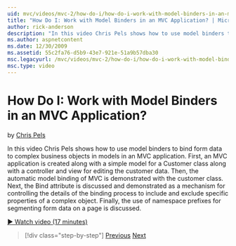 ```yaml
---
uid: mvc/videos/mvc-2/how-do-i/how-do-i-work-with-model-binders-in-an-mvc-application
title: "How Do I: Work with Model Binders in an MVC Application? | Microsoft Docs"
author: rick-anderson
description: "In this video Chris Pels shows how to use model binders to bind form data to complex business objects in models in an MVC application. First, an MVC applicat..."
ms.author: aspnetcontent
ms.date: 12/30/2009
ms.assetid: 55c2fa76-d5b9-43e7-921e-51a9b57dba30
msc.legacyurl: /mvc/videos/mvc-2/how-do-i/how-do-i-work-with-model-binders-in-an-mvc-application
msc.type: video
---
```

How Do I: Work with Model Binders in an MVC Application?
====================
by [Chris Pels](https://twitter.com/chrispels)

In this video Chris Pels shows how to use model binders to bind form data to complex business objects in models in an MVC application. First, an MVC application is created along with a simple model for a Customer class along with a controller and view for editing the customer data. Then, the automatic model binding of MVC is demonstrated with the customer class. Next, the Bind attribute is discussed and demonstrated as a mechanism for controlling the details of the binding process to include and exclude specific properties of a complex object. Finally, the use of namespace prefixes for segmenting form data on a page is discussed.

[&#9654; Watch video (17 minutes)](https://channel9.msdn.com/Blogs/ASP-NET-Site-Videos/how-do-i-work-with-model-binders-in-an-mvc-application)

> [!div class="step-by-step"]
> [Previous](how-do-i-create-a-custom-html-helper-for-an-mvc-application.md)
> [Next](how-do-i-use-httpverbs-attributes-in-an-mvc-application.md)
